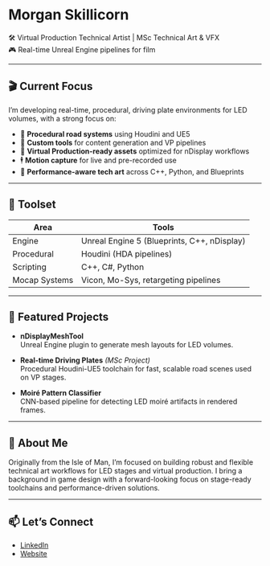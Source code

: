 # Morgan Skillicorn

🛠 Virtual Production Technical Artist | MSc Technical Art & VFX  
🎮 Real-time Unreal Engine pipelines for film

---

## 🎬 Current Focus

I’m developing real-time, procedural, driving plate environments for LED volumes, with a strong focus on:

- 🚗 **Procedural road systems** using Houdini and UE5
- 🧩 **Custom tools** for content generation and VP pipelines
- 🎥 **Virtual Production-ready assets** optimized for nDisplay workflows
- 🕴 **Motion capture** for live and pre-recorded use
- 🧵 **Performance-aware tech art** across C++, Python, and Blueprints

---

## 🔧 Toolset

| Area | Tools |
|------|-------|
| Engine | Unreal Engine 5 (Blueprints, C++, nDisplay) |
| Procedural | Houdini (HDA pipelines) |
| Scripting | C++, C#, Python |
| Mocap Systems | Vicon, Mo-Sys, retargeting pipelines |

---

## 🧰 Featured Projects

- **nDisplayMeshTool**  
  Unreal Engine plugin to generate mesh layouts for LED volumes.

- **Real-time Driving Plates** *(MSc Project)*  
  Procedural Houdini-UE5 toolchain for fast, scalable road scenes used on VP stages.

- **Moiré Pattern Classifier**  
  CNN-based pipeline for detecting LED moiré artifacts in rendered frames.

---

## 📍 About Me

Originally from the Isle of Man, I’m focused on building robust and flexible technical art workflows for LED stages and virtual production. I bring a background in game design with a forward-looking focus on stage-ready toolchains and performance-driven solutions.

---

## 📫 Let’s Connect

- [LinkedIn](https://www.linkedin.com/in/morganskillicorn/)
- [Website](https://morganskilly.com/)
